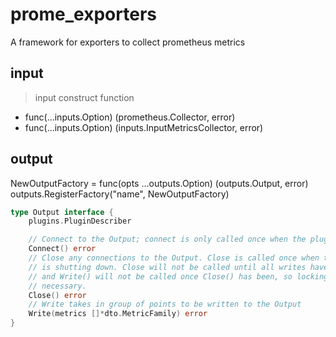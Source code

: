 # prome_exporters
A framework for exporters to collect prometheus metrics

## input

> input construct function

* func(...inputs.Option) (prometheus.Collector, error)
* func(...inputs.Option) (inputs.InputMetricsCollector, error)

## output

NewOutputFactory = func(opts ...outputs.Option) (outputs.Output, error)
outputs.RegisterFactory("name", NewOutputFactory)

```go
type Output interface {
    plugins.PluginDescriber

	// Connect to the Output; connect is only called once when the plugin starts
	Connect() error
	// Close any connections to the Output. Close is called once when the output
	// is shutting down. Close will not be called until all writes have finished,
	// and Write() will not be called once Close() has been, so locking is not
	// necessary.
	Close() error
	// Write takes in group of points to be written to the Output
	Write(metrics []*dto.MetricFamily) error
}
```
